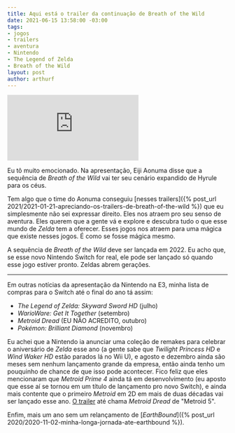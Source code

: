 ```yaml
---
title: Aqui está o trailer da continuação de Breath of the Wild
date: 2021-06-15 13:58:00 -03:00
tags:
- jogos
- trailers
- aventura
- Nintendo
- The Legend of Zelda
- Breath of the Wild
layout: post
author: arthurf
---
```


<iframe class="full-width" src="https://www.youtube.com/embed/Pi-MRZBP91I" title="YouTube video player" frameborder="0" allow="accelerometer; autoplay; clipboard-write; encrypted-media; gyroscope; picture-in-picture" allowfullscreen></iframe>


Eu tô muito emocionado. Na apresentação, Eiji Aonuma disse que a sequência de *Breath of the Wild* vai ter seu cenário expandido de Hyrule para os céus.

Tem algo que o time do Aonuma conseguiu [nesses trailers]({% post_url 2021/2021-01-21-apreciando-os-trailers-de-breath-of-the-wild %}) que eu simplesmente não sei expressar direito. Eles nos atraem pro seu senso de aventura. Eles querem que a gente vá e explore e descubra tudo o que esse mundo de *Zelda* tem a oferecer. Esses jogos nos atraem para uma mágica que existe nesses jogos. É como se fosse mágica mesmo.

A sequência de *Breath of the Wild* deve ser lançada em 2022. Eu acho que, se esse novo Nintendo Switch for real, ele pode ser lançado só quando esse jogo estiver pronto. Zeldas abrem gerações.

***

Em outras notícias da apresentação da Nintendo na E3, minha lista de compras para o Switch até o final do ano tá assim:

* *The Legend of Zelda: Skyward Sword HD* (julho)
* *WarioWare: Get It Together* (setembro)
* *Metroid Dread* (EU NÃO ACREDITO, outubro)
* *Pokémon: Brilliant Diamond* (novembro)

Eu achei que a Nintendo ia anunciar uma coleção de remakes para celebrar o aniversário de *Zelda* esse ano (a gente sabe que *Twilight Princess HD* e *Wind Waker HD* estão parados lá no Wii U), e agosto e dezembro ainda são meses sem nenhum lançamento grande da empresa, então ainda tenho um pouquinho de chance de que isso pode acontecer. Fico feliz que eles mencionaram que *Metroid Prime 4* ainda tá em desenvolvimento (eu aposto que esse aí se tornou em um título de lançamento pro novo Switch), e ainda mais contente que o primeiro *Metroid* em 2D em mais de duas décadas vai ser lançado esse ano. [O trailer](https://youtu.be/8NjCICl7dDo) até chama *Metroid Dread* de "Metroid 5".

Enfim, mais um ano sem um relançamento de [*EarthBound*]({% post_url 2020/2020-11-02-minha-longa-jornada-ate-earthbound %}).
